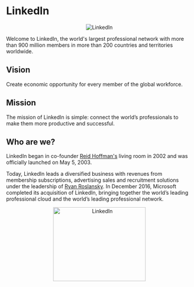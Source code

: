 # LinkedIn

<p align="center">
    <img src="https://www.linkpicture.com/q/linkedin_2.png" alt="LinkedIn">
</p>

Welcome to LinkedIn, the world's largest professional network with more than
900 million members in more than 200 countries and territories worldwide.

## Vision

Create economic opportunity for every member of the global workforce.

## Mission

The mission of LinkedIn is simple: connect the world’s professionals to make them more productive and successful.

## Who are we?

LinkedIn began in co-founder <a href="https://www.linkedin.com/in/reidhoffman/?src=li-other&veh=www.linkedin.com">Reid Hoffman's</a> living room in 2002 and was officially launched on May 5, 2003.

Today, LinkedIn leads a diversified business with revenues from membership subscriptions, advertising sales and recruitment solutions under the leadership of <a href="https://www.linkedin.com/in/ryanroslansky/?src=li-other&veh=www.linkedin.com">Ryan Roslansky</a>. In December 2016, Microsoft completed its acquisition of LinkedIn, bringing together the world’s leading professional cloud and the world’s leading professional network.

<p align="center">
    <img src="https://www.linkpicture.com/q/Linkedin-Logo.png" alt="LinkedIn" height="200px" width="250px">
</p>